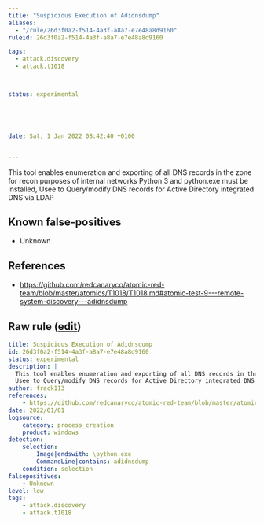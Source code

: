 ```yaml
---
title: "Suspicious Execution of Adidnsdump"
aliases:
  - "/rule/26d3f0a2-f514-4a3f-a8a7-e7e48a8d9160"
ruleid: 26d3f0a2-f514-4a3f-a8a7-e7e48a8d9160

tags:
  - attack.discovery
  - attack.t1018



status: experimental





date: Sat, 1 Jan 2022 08:42:40 +0100


---
```


This tool enables enumeration and exporting of all DNS records in the zone for recon purposes of internal networks Python 3 and python.exe must be installed,
Usee to Query/modify DNS records for Active Directory integrated DNS via LDAP


<!--more-->


## Known false-positives

* Unknown



## References

* https://github.com/redcanaryco/atomic-red-team/blob/master/atomics/T1018/T1018.md#atomic-test-9---remote-system-discovery---adidnsdump


## Raw rule ([edit](https://github.com/SigmaHQ/sigma/edit/master/rules/windows/process_creation/proc_creation_win_susp_adidnsdump.yml))
```yaml
title: Suspicious Execution of Adidnsdump 
id: 26d3f0a2-f514-4a3f-a8a7-e7e48a8d9160
status: experimental
description: |
  This tool enables enumeration and exporting of all DNS records in the zone for recon purposes of internal networks Python 3 and python.exe must be installed,
  Usee to Query/modify DNS records for Active Directory integrated DNS via LDAP
author: frack113
references:
    - https://github.com/redcanaryco/atomic-red-team/blob/master/atomics/T1018/T1018.md#atomic-test-9---remote-system-discovery---adidnsdump
date: 2022/01/01
logsource:
    category: process_creation
    product: windows
detection:
    selection:
        Image|endswith: \python.exe
        CommandLine|contains: adidnsdump
    condition: selection
falsepositives:
    - Unknown
level: low
tags:
    - attack.discovery
    - attack.t1018

```
